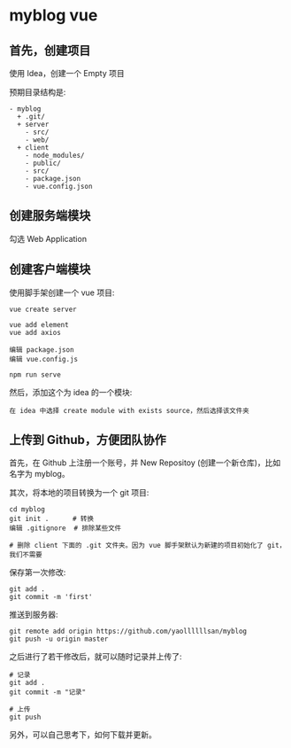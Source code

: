 # myblog vue


## 首先，创建项目

使用 Idea，创建一个 Empty 项目

预期目录结构是:
```
- myblog
  + .git/
  + server
    - src/
    - web/
  + client
    - node_modules/
    - public/
    - src/
    - package.json
    - vue.config.json
```

## 创建服务端模块

勾选 Web Application

## 创建客户端模块

使用脚手架创建一个 vue 项目:
```shell script
vue create server

vue add element
vue add axios

编辑 package.json
编辑 vue.config.js

npm run serve
```

然后，添加这个为 idea 的一个模块:
```
在 idea 中选择 create module with exists source，然后选择该文件夹
```

## 上传到 Github，方便团队协作

首先，在 Github 上注册一个账号，并 New Repositoy (创建一个新仓库)，比如名字为 myblog。

其次，将本地的项目转换为一个 git 项目:
```shell script
cd myblog
git init .      # 转换
编辑 .gitignore  # 排除某些文件

# 删除 client 下面的 .git 文件夹。因为 vue 脚手架默认为新建的项目初始化了 git，我们不需要
```

保存第一次修改:
```shell script
git add . 
git commit -m 'first'
```

推送到服务器:
```shell script
git remote add origin https://github.com/yaollllllsan/myblog
git push -u origin master
```

之后进行了若干修改后，就可以随时记录并上传了:
```shell script
# 记录
git add .
git commit -m "记录"

# 上传
git push
```

另外，可以自己思考下，如何下载并更新。